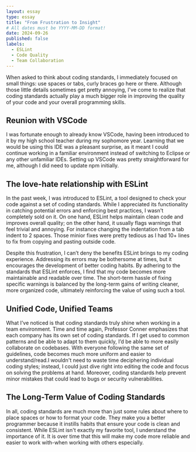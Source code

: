 ```yaml
---
layout: essay
type: essay
title: "From Frustration to Insight"
# All dates must be YYYY-MM-DD format!
date: 2024-09-26
published: false
labels:
  - ESLint
  - Code Quality
  - Team Collaboration
---
```


When asked to think about coding standards, I immediately focused on small things: use spaces or tabs, curly braces go here or there. Although those little details sometimes get pretty annoying, I've come to realize that coding standards actually play a much bigger role in improving the quality of your code and your overall programming skills.

## Reunion with VSCode
I was fortunate enough to already know VSCode, having been introduced to it by my high school teacher during my sophomore year. Learning that we would be using this IDE was a  pleasant surprise, as it meant I could continue working in a familiar environment instead of switching to Eclipse or any other unfamiliar IDEs. Setting up VSCode was pretty straightforward for me, although I did need to update npm initially.

## The love-hate relationship with ESLint
In the past week, I was introduced to ESLint, a tool designed to check your code against a set of coding standards. While I appreciated its functionality in catching potential errors and enforcing best practices, I wasn't completely sold on it. On one hand, ESLint helps maintain clean code and improves overall quality; on the other hand, it usually flags warnings that feel trivial and annoying. For instance changing the indentation from a tab indent to 2 spaces. Those minior fixes were pretty tedious as I had 10+ lines to fix from copying and pasting outside code.

Despite this frustration, I can’t deny the benefits ESLint brings to my coding experience. Addressing its errors may be bothersome at times, but it encourages the development of better coding habits. By adhering to the standards that ESLint enforces, I find that my code becomes more maintainable and readable over time. The short-term hassle of fixing specific warnings is balanced by the long-term gains of writing cleaner, more organized code, ultimately reinforcing the value of using such a tool.

## Unified Code, Unified Teams

What I’ve noticed is that coding standards truly shine when working in a team environment. Time and time again, Professor Conner emphasizes that each company has its own set of coding standards. If I get used to common patterns and be able to adapt to them quickly, I’d be able to more easily collaborate on codebases. With everyone following the same set of guidelines, code becomes much more uniform and easier to understand/read.I wouldn't need to waste time deciphering individual coding styles; instead, I could just dive right into editing the code and focus on solving the problems at hand. Moreover, coding standards help prevent minor mistakes that could lead to bugs or security vulnerabilities.

## The Long-Term Value of Coding Standards
In all, coding standards are much more than just some rules about where to place spaces or how to format your code. They make you a better programmer because it instills habits that ensure your code is clean and consistent. While ESLint isn't exactly my favorite tool, I understand the importance of it. It is over time that this will make my code more reliable and easier to work with-when working with others especially.

